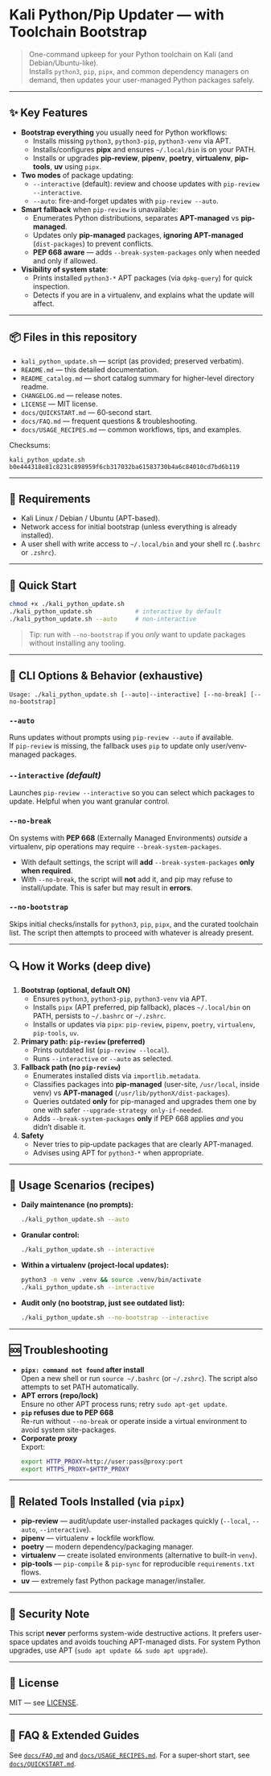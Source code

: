 # Kali Python/Pip Updater — with Toolchain Bootstrap

> One-command upkeep for your Python toolchain on Kali (and Debian/Ubuntu-like).  
> Installs `python3`, `pip`, `pipx`, and common dependency managers on demand, then updates your user-managed Python packages safely.

---

## ✨ Key Features

- **Bootstrap everything** you usually need for Python workflows:
  - Installs missing `python3`, `python3-pip`, `python3-venv` via APT.
  - Installs/configures **pipx** and ensures `~/.local/bin` is on your PATH.
  - Installs or upgrades **pip-review**, **pipenv**, **poetry**, **virtualenv**, **pip-tools**, **uv** using `pipx`.
- **Two modes** of package updating:
  - `--interactive` (default): review and choose updates with `pip-review --interactive`.
  - `--auto`: fire-and-forget updates with `pip-review --auto`.
- **Smart fallback** when `pip-review` is unavailable:
  - Enumerates Python distributions, separates **APT-managed** vs **pip-managed**.
  - Updates only **pip-managed** packages, **ignoring APT-managed** (`dist-packages`) to prevent conflicts.
  - **PEP 668 aware** — adds `--break-system-packages` only when needed and only if allowed.
- **Visibility of system state**:
  - Prints installed `python3-*` APT packages (via `dpkg-query`) for quick inspection.
  - Detects if you are in a virtualenv, and explains what the update will affect.

---

## 📦 Files in this repository

- `kali_python_update.sh` — script (as provided; preserved verbatim).
- `README.md` — this detailed documentation.
- `README_catalog.md` — short catalog summary for higher-level directory readme.
- `CHANGELOG.md` — release notes.
- `LICENSE` — MIT license.
- `docs/QUICKSTART.md` — 60‑second start.
- `docs/FAQ.md` — frequent questions & troubleshooting.
- `docs/USAGE_RECIPES.md` — common workflows, tips, and examples.

Checksums:
```text
kali_python_update.sh      b0e444318e81c8231c898959f6cb317032ba61583730b4a6c84010cd7bd6b119
```

---

## 🔧 Requirements

- Kali Linux / Debian / Ubuntu (APT-based).
- Network access for initial bootstrap (unless everything is already installed).
- A user shell with write access to `~/.local/bin` and your shell rc (`.bashrc` or `.zshrc`).

---

## 🚀 Quick Start

```bash
chmod +x ./kali_python_update.sh
./kali_python_update.sh            # interactive by default
./kali_python_update.sh --auto     # non-interactive
```

> Tip: run with `--no-bootstrap` if you *only* want to update packages without installing any tooling.

---

## 🧭 CLI Options & Behavior (exhaustive)

```
Usage: ./kali_python_update.sh [--auto|--interactive] [--no-break] [--no-bootstrap]
```

### `--auto`  
Runs updates without prompts using `pip-review --auto` if available.  
If `pip-review` is missing, the fallback uses `pip` to update only user/venv-managed packages.

### `--interactive` *(default)*  
Launches `pip-review --interactive` so you can select which packages to update. Helpful when you want granular control.

### `--no-break`  
On systems with **PEP 668** (Externally Managed Environments) *outside* a virtualenv, pip operations may require `--break-system-packages`.
- With default settings, the script will **add** `--break-system-packages` **only when required**.
- With `--no-break`, the script will **not** add it, and pip may refuse to install/update. This is safer but may result in **errors**.

### `--no-bootstrap`  
Skips initial checks/installs for `python3`, `pip`, `pipx`, and the curated toolchain list. The script then attempts to proceed with whatever is already present.

---

## 🔍 How it Works (deep dive)

1. **Bootstrap (optional, default ON)**
   - Ensures `python3`, `python3-pip`, `python3-venv` via APT.
   - Installs `pipx` (APT preferred, pip fallback), places `~/.local/bin` on PATH, persists to `~/.bashrc` or `~/.zshrc`.
   - Installs or updates via `pipx`: `pip-review`, `pipenv`, `poetry`, `virtualenv`, `pip-tools`, `uv`.
2. **Primary path: `pip-review` (preferred)**
   - Prints outdated list (`pip-review --local`).
   - Runs `--interactive` or `--auto` as selected.
3. **Fallback path (no `pip-review`)**
   - Enumerates installed dists via `importlib.metadata`.
   - Classifies packages into **pip-managed** (user-site, `/usr/local`, inside venv) vs **APT-managed** (`/usr/lib/pythonX/dist-packages`).
   - Queries outdated **only** for pip-managed and upgrades them one by one with safer `--upgrade-strategy only-if-needed`.
   - Adds `--break-system-packages` **only** if PEP 668 applies *and* you didn’t disable it.
4. **Safety**
   - Never tries to pip‑update packages that are clearly APT-managed.
   - Advises using APT for `python3-*` when appropriate.

---

## 🧪 Usage Scenarios (recipes)

- **Daily maintenance (no prompts):**
  ```bash
  ./kali_python_update.sh --auto
  ```
- **Granular control:**
  ```bash
  ./kali_python_update.sh --interactive
  ```
- **Within a virtualenv (project‑local updates):**
  ```bash
  python3 -m venv .venv && source .venv/bin/activate
  ./kali_python_update.sh --interactive
  ```
- **Audit only (no bootstrap, just see outdated list):**
  ```bash
  ./kali_python_update.sh --no-bootstrap --interactive
  ```

---

## 🆘 Troubleshooting

- **`pipx: command not found` after install**  
  Open a new shell or run `source ~/.bashrc` (or `~/.zshrc`). The script also attempts to set PATH automatically.
- **APT errors (repo/lock)**  
  Ensure no other APT process runs; retry `sudo apt-get update`.
- **`pip` refuses due to PEP 668**  
  Re-run without `--no-break` or operate inside a virtual environment to avoid system site-packages.
- **Corporate proxy**  
  Export:
  ```bash
  export HTTP_PROXY=http://user:pass@proxy:port
  export HTTPS_PROXY=$HTTP_PROXY
  ```

---

## 🧰 Related Tools Installed (via `pipx`)

- **pip-review** — audit/update user-installed packages quickly (`--local`, `--auto`, `--interactive`).
- **pipenv** — virtualenv + lockfile workflow.
- **poetry** — modern dependency/packaging manager.
- **virtualenv** — create isolated environments (alternative to built-in `venv`).
- **pip-tools** — `pip-compile` & `pip-sync` for reproducible `requirements.txt` flows.
- **uv** — extremely fast Python package manager/installer.

---

## 🔐 Security Note

This script **never** performs system-wide destructive actions. It prefers user-space updates and avoids touching APT-managed dists. For system Python upgrades, use APT (`sudo apt update && sudo apt upgrade`).

---

## 📄 License

MIT — see [LICENSE](./LICENSE).

---

## 🙋 FAQ & Extended Guides

See [`docs/FAQ.md`](./docs/FAQ.md) and [`docs/USAGE_RECIPES.md`](./docs/USAGE_RECIPES.md). For a super‑short start, see [`docs/QUICKSTART.md`](./docs/QUICKSTART.md).

